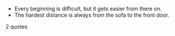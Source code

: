  - Every beginning is difficult, but it gets easier from there on.
 - The hardest distance is always from the sofa to the front door.

2 quotes